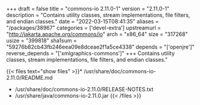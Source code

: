 +++
draft = false
title = "commons-io 2.11.0-1"
version = "2.11.0-1"
description = "Contains utility classes, stream implementations, file filters, and endian classes."
date = "2022-03-15T08:41:35"
aliases = "/packages/38967"
categories = ['devel-extra']
upstreamurl = "http://jakarta.apache.org/commons/io"
arch = "x86_64"
size = "317268"
usize = "399818"
sha1sum = "59276b82cb43fb246eea09e8dceae2f1a5ce4338"
depends = "['openjre']"
reverse_depends = "['xmlgraphics-commons']"
+++
Contains utility classes, stream implementations, file filters, and endian classes."

{{< files text="show files" >}}* /usr/share/doc/commons-io-2.11.0/README.md
* /usr/share/doc/commons-io-2.11.0/RELEASE-NOTES.txt
* /usr/share/java/commons-io-2.11.0.jar
{{< /files >}}